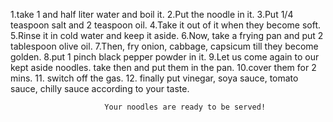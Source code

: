 1.take 1 and half liter water and boil it.
2.Put the noodle in it.
3.Put 1/4 teaspoon salt and 2 teaspoon oil.
4.Take it out of it when they become soft.
5.Rinse it in cold water and keep it aside.
6.Now, take a frying pan and put 2 tablespoon olive oil.
7.Then, fry onion, cabbage, capsicum till they become golden.
8.put 1 pinch black pepper powder in it.
9.Let us come again to our kept aside noodles. take then and put them in the pan.
10.cover them for 2 mins.
11. switch off the gas.
12. finally put vinegar, soya sauce, tomato sauce, chilly sauce according to your taste.

                         Your noodles are ready to be served!